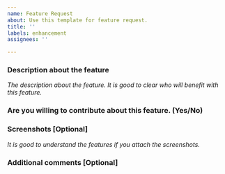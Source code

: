 ```yaml
---
name: Feature Request
about: Use this template for feature request.
title: ''
labels: enhancement
assignees: ''

---
```


### Description about the feature

*The description about the feature. It is good to clear who will benefit with*
*this feature.*

### Are you willing to contribute about this feature. (Yes/No)

### Screenshots [Optional]

*It is good to understand the features if you attach the screenshots.*

### Additional comments [Optional]
